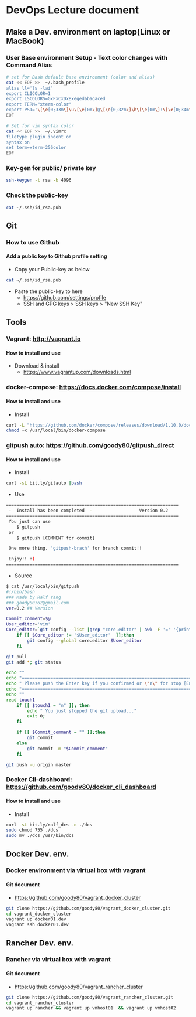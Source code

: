 # DevOps Lecture document
## Make a Dev. environment on laptop(Linux or MacBook)
### User Base environment Setup - Text color changes with Command Alias

```sh
# set for Bash default base environment (color and alias)
cat << EOF >>  ~/.bash_profile
alias ll='ls -lai'
export CLICOLOR=1
export LSCOLORS=GxFxCxDxBxegedabagaced
export TERM="xterm-color" 
export PS1='\[\e[0;33m\]\u\[\e[0m\]@\[\e[0;32m\]\h\[\e[0m\]:\[\e[0;34m\]\w\[\e[0m\]\$ '
EOF

# Set for vim syntax color
cat << EOF >>  ~/.vimrc
filetype plugin indent on
syntax on
set term=xterm-256color
EOF
```

### Key-gen for public/ private key
```sh
ssh-keygen -t rsa -b 4096
```

### Check the public-key
```sh
cat ~/.ssh/id_rsa.pub
```

## Git
### How to use Github
#### Add a public key to Github profile setting
* Copy your Public-key as below
```sh
cat ~/.ssh/id_rsa.pub
```

* Paste the public-key to here 
    * https://github.com/settings/profile
    * SSH and GPG keys > SSH keys > "New SSH Key"


## Tools
### Vagrant: http://vagrant.io
#### How to install and use
* Download & install
    * https://www.vagrantup.com/downloads.html 


### docker-compose: https://docs.docker.com/compose/install
#### How to install and use
* Install
```sh
curl -L "https://github.com/docker/compose/releases/download/1.10.0/docker-compose-$(uname -s)-$(uname -m)" -o /usr/local/bin/docker-compose
chmod +x /usr/local/bin/docker-compose
```

### gitpush auto: https://github.com/goody80/gitpush_direct
#### How to install and use
* Install
```sh
curl -sL bit.ly/gitauto |bash
```

* Use
```sh
==================================================================
 -  Install has been completed  -                  Version 0.2
==================================================================
 You just can use
    $ gitpush
 or
    $ gitpush [COMMENT for commit]

 One more thing. 'gitpush-brach' for branch commit!!

 Enjoy!! :)
==================================================================
```

* Source
```sh
$ cat /usr/local/bin/gitpush
#!/bin/bash
### Made by Ralf Yang
### goody80762@gmail.com
ver=0.2 ## Version

Commit_comment=$@
User_editor='vim'
Core_editor=`git config --list |grep "core.editor" | awk -F '=' '{print $2}'`
	if [[ $Core_editor != '$User_editor'  ]];then
		git config --global core.editor $User_editor
	fi

git pull
git add *; git status

echo ""
echo "==========================================================================="
echo " Please push the Enter key if you confirmed or \"n\" for stop [Enter / n] "
echo "==========================================================================="
echo ""
read touch1
	if [[ $touch1 = "n" ]];	then
		echo " You just stopped the git upload..."
		exit 0;
	fi

	if [[ $Commit_comment = "" ]];then
		git commit
	else
		git commit -m "$Commit_comment"
	fi

git push -u origin master
```

### Docker Cli-dashboard: https://github.com/goody80/docker_cli_dashboard
#### How to install and use
* Install 
```sh
curl -sL bit.ly/ralf_dcs -o ./dcs
sudo chmod 755 ./dcs
sudo mv ./dcs /usr/bin/dcs
```


## Docker Dev. env.
### Docker environment via virtual box with vagrant
#### Git document
* https://github.com/goody80/vagrant_docker_cluster
```sh
git clone https://github.com/goody80/vagrant_docker_cluster.git
cd vagrant_docker_cluster
vagrant up docker01.dev
vagrant ssh docker01.dev
```



## Rancher Dev. env.
### Rancher via virtual box with vagrant
#### Git document
* https://github.com/goody80/vagrant_rancher_cluster
```sh
git clone https://github.com/goody80/vagrant_rancher_cluster.git
cd vagrant_rancher_cluster
vagrant up rancher && vagrant up vmhost01  && vagrant up vmhost02
```

